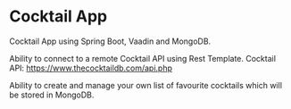 # Cocktail App
Cocktail App using Spring Boot, Vaadin and MongoDB.

Ability to connect to a remote Cocktail API using Rest Template.
Cocktail API: https://www.thecocktaildb.com/api.php

Ability to create and manage your own list of favourite cocktails which will be stored in MongoDB.
